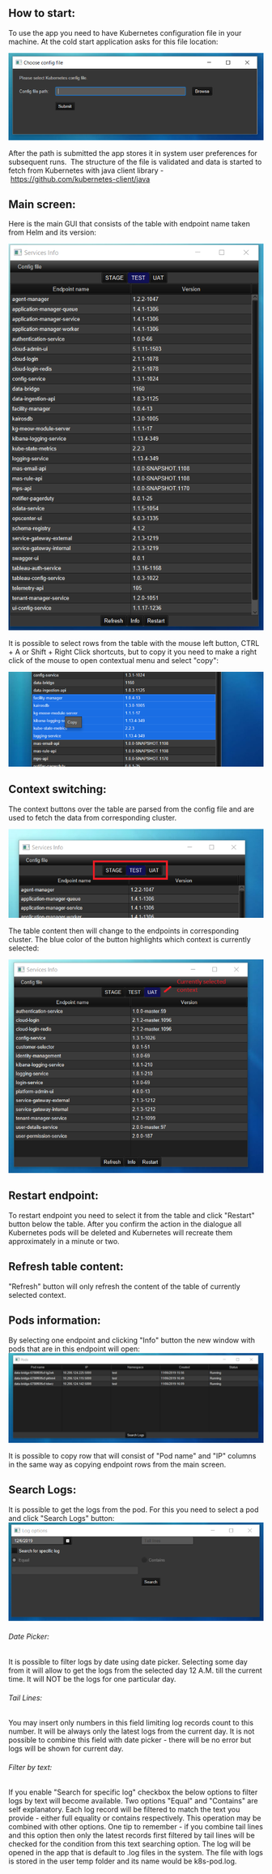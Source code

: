 ## How to start:
To use the app you need to have Kubernetes configuration file in your machine. At the cold start application asks for this file location:

![cold start](https://github.com/Kremliovskyi/K8sEndpoints/blob/master/src/test/resources/choose-config.png)

After the path is submitted the app stores it in system user preferences for subsequent runs. 
The structure of the file is validated and data is started to fetch from Kubernetes with java client library - https://github.com/kubernetes-client/java

## Main screen:
Here is the main GUI that consists of the table with endpoint name taken from Helm and its version:

![main table](https://github.com/Kremliovskyi/K8sEndpoints/blob/master/src/test/resources/test-table.png)

It is possible to select rows from the table with the mouse left button, CTRL + A or Shift + Right Click shortcuts, but to copy it you need to make a right click of the mouse to open contextual menu and select "copy":

![copy main table](https://github.com/Kremliovskyi/K8sEndpoints/blob/master/src/test/resources/copy.png)

## Context switching:
The context buttons over the table are parsed from the config file and are used to fetch the data from corresponding cluster.

![context buttons](https://github.com/Kremliovskyi/K8sEndpoints/blob/master/src/test/resources/context-buttons.png)

The table content then will change to the endpoints in corresponding cluster. The blue color of the button highlights which context is currently selected:

![context selected](https://github.com/Kremliovskyi/K8sEndpoints/blob/master/src/test/resources/uat-context.png)

## Restart endpoint:
To restart endpoint you need to select it from the table and click "Restart" button below the table. After you confirm the action in the dialogue all Kubernetes pods will be deleted and Kubernetes will recreate them approximately in a minute or two.

## Refresh table content:
"Refresh" button will only refresh the content of the table of currently selected context.

## Pods information:
By selecting one endpoint and clicking "Info" button the new window with pods that are in this endpoint will open:
![pods info](https://github.com/Kremliovskyi/K8sEndpoints/blob/master/src/test/resources/pod-screen.png)

It is possible to copy row that will consist of "Pod name" and "IP" columns in the same way as copying endpoint rows from the main screen.

## Search Logs:
It is possible to get the logs from the pod. For this you need to select a pod and click "Search Logs" button:
![search logs](https://github.com/Kremliovskyi/K8sEndpoints/blob/master/src/test/resources/log-options.png)

###### Date Picker:
It is possible to filter logs by date using date picker. Selecting some day from it will allow to get the logs from the selected day 12 A.M. till the current time. It will NOT be the logs for one particular day.

###### Tail Lines:
You may insert only numbers in this field limiting log records count to this number. It will be always only the latest logs from the current day. It is not possible to combine this field with date picker - there will be no error but logs will be shown for current day.

###### Filter by text:
If you enable "Search for specific log" checkbox the below options to filter logs by text will become available. Two options "Equal" and "Contains" are self explanatory. Each log record will be filtered to match the text you provide - either full equality or contains respectively. This operation may be combined with other options. One tip to remember - if you combine tail lines and this option then only the latest records first filtered by tail lines will be checked for the condition from this text searching option.
The log will be opened in the app that is default to .log files in the system. The file with logs is stored in the user temp folder and its name would be k8s-pod.log.
